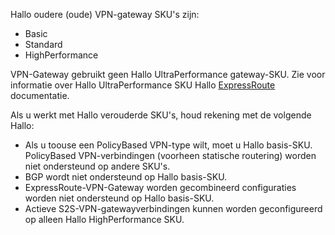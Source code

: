 Hallo oudere (oude) VPN-gateway SKU's zijn:

* Basic
* Standard
* HighPerformance

VPN-Gateway gebruikt geen Hallo UltraPerformance gateway-SKU. Zie voor informatie over Hallo UltraPerformance SKU Hallo [ExpressRoute](../articles/expressroute/expressroute-about-virtual-network-gateways.md) documentatie.

Als u werkt met Hallo verouderde SKU's, houd rekening met de volgende Hallo:

* Als u toouse een PolicyBased VPN-type wilt, moet u Hallo basis-SKU. PolicyBased VPN-verbindingen (voorheen statische routering) worden niet ondersteund op andere SKU's.
* BGP wordt niet ondersteund op Hallo basis-SKU.
* ExpressRoute-VPN-Gateway worden gecombineerd configuraties worden niet ondersteund op Hallo basis-SKU.
* Actieve S2S-VPN-gatewayverbindingen kunnen worden geconfigureerd op alleen Hallo HighPerformance SKU.

